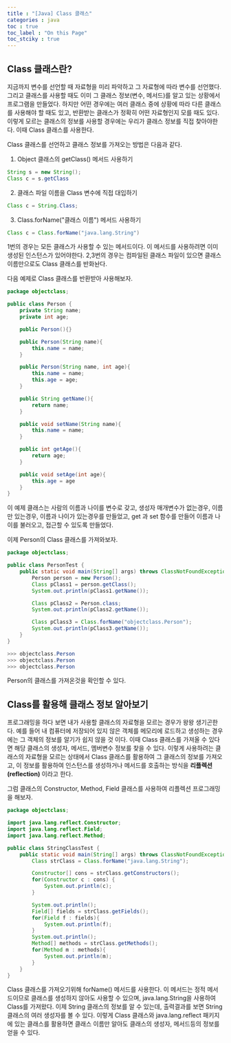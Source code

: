 ```yaml
---
title : "[Java] Class 클래스"
categories : java
toc : true
toc_label : "On this Page"
toc_stciky : true
---
```

## Class 클래스란?
지금까지 변수를 선언할 때 자료형을 미리 파악하고 그 자료형에 따라 변수를 선언했다.   
그리고 클래스를 사용할 때도 이미 그 클래스 정보(변수, 메서드)를 알고 있는 상황에서 프로그램을 만들었다. 하지만 어떤 경우에는 여러 클래스 중에 상황에 따라 다른 클래스를 사용해야 할 때도 있고, 반환받는 클래스가 정확히 어떤 자료형인지 모를 때도 있다. 이렇게 모르는 클래스의 정보를 사용할 경우에는 우리가 클래스 정보를 직접 찾아야한다. 이때 Class 클래스를 사용한다.

Class 클래스를 선언하고 클래스 정보를 가져오는 방법은 다음과 같다.

1. Object 클래스의 getClass() 메서드 사용하기
```java
String s = new String();
Class c = s.getClass
```
2. 클래스 파일 이름을 Class 변수에 직접 대입하기
```java
Class c = String.Class;
```
3. Class.forName("클래스 이름") 메서드 사용하기
```java
Class c = Class.forName("java.lang.String")
```

1번의 경우는 모든 클래스가 사용할 수 있는 메서드이다. 이 메서드를 사용하려면 이미 생성된 인스턴스가 있어야한다. 2,3번의 경우는 컴파일된 클래스 파일이 있으면 클래스 이름만으로도 Class 클래스를 반화놘다.

다음 예제로 Class 클래스를 반환받아 사용해보자.

```java
package objectclass;

public class Person {
    private String name;
    private int age;

    public Person(){}

    public Person(String name){
        this.name = name;
    }

    public Person(String name, int age){
        this.name = name;
        this.age = age;
    }

    public String getName(){
        return name;
    }

    public void setName(String name){
        this.name = name;
    }

    public int getAge(){
        return age;
    }

    public void setAge(int age){
        this.age = age
    }
}
```
이 예제 클래스는 사람의 이름과 나이를 변수로 갖고, 생성자 매개변수가 없는경우, 이름만 있는경우, 이름과 나이가 있는경우를 만들었고, get 과 set 함수를 만들어 이름과 나이를 불러오고, 접근할 수 있도록 만들었다.

이제 Person의 Class 클래스를 가져와보자.

```java
package objectclass;

public class PersonTest {
    public static void main(String[] args) throws ClassNotFoundException{
        Person person = new Person();
        Class pClass1 = person.getClass();
        System.out.println(pClass1.getName());

        Class pClass2 = Person.class;
        System.out.println(pClass2.getName());

        Class pClass3 = Class.forName("objectclass.Person");
        System.out.println(pClass3.getName());
    }
}

>>> objectclass.Person
>>> objectclass.Person
>>> objectclass.Person
```
Person의 클래스를 가져온것을 확인할 수 있다.

## Class를 활용해 클래스 정보 알아보기
프로그래밍을 하다 보면 내가 사용할 클래스의 자료형을 모르는 경우가 왕왕 생기곤한다. 예를 들어 내 컴퓨터에 저장되어 있지 않은 객체를 메모리에 로드하고 생성하는 경우에는 그 객체의 정보를 알기가 쉽지 않을 것 이다. 이때 Class 클래스를 가져올 수 있다면 해당 클래스의 생성자, 메서드, 멤버변수 정보를 찾을 수 있다. 이렇게 사용하려는 클래스의 자료형을 모르는 상태에서 Class 클래스를 활용하여 그 클래스의 정보를 가져오고, 이 정보를 활용하여 인스턴스를 생성하거나 메서드를 호출하는 방식을 **리플렉션 (reflection)** 이라고 한다.

그럼 클래스의 Constructor, Method, Field 클래스를 사용하여 리플렉션 프로그래밍을 해보자.
```java
package objectclass;

import java.lang.reflect.Constructor;
import java.lang.reflect.Field;
import java.lang.reflect.Method;

public class StringClassTest {
    public static void main(String[] args) throws ClassNotFoundException{
        Class strClass = Class.forName("java.lang.String");

        Constructor[] cons = strClass.getConstructors();
        for(Constructor c : cons) {
            System.out.println(c);
        }

        System.out.println();
        Field[] fields = strClass.getFields();
        for(Field f : fields){
            System.out.println(f);
        }
        System.out.println();
        Method[] methods = strClass.getMethods();
        for(Method m : methods){
            System.out.println(m);
        }
    }
}
```
Class 클래스를 가져오기위해 forName() 메서드를 사용한다. 이 메서드는 정적 메서드이므로 클래스를 생성하지 않아도 사용할 수 있으며, java.lang.String을 사용하여 Class를 가져왔다. 이제 String 클래스의 정보를 알 수 있는데, 출력결과를 보면 String 클래스의 여러 생성자를 볼 수 있다. 이렇게 Class 클래스와 java.lang.reflect 패키지에 있는 클래스를 활용하면 클래스 이름만 알아도 클래스의 생성자, 메서드등의 정보를 얻을 수 있다.
